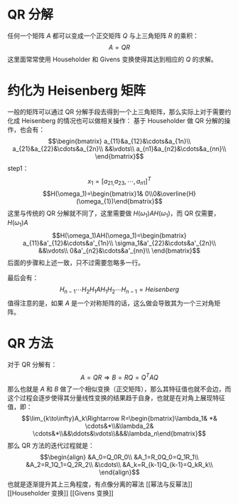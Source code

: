 # QR 分解

任何一个矩阵 $A$  都可以变成一个正交矩阵 $Q$  与上三角矩阵 $R$ 的乘积：
$$A=QR$$
这里面常常使用 Householder 和 Givens 变换使得其达到相应的 $Q$ 的求解。

# 约化为 Heisenberg 矩阵

一般的矩阵可以通过 QR 分解手段去得到一个上三角矩阵，那么实际上对于需要约化成 Heisenberg 的情况也可以做相关操作：
基于 Householder 做 QR 分解的操作，也会有：
$$\begin{bmatrix}
a_{11}&a_{12}&\cdots&a_{1n}\\
a_{21}&a_{22}&\cdots&a_{2n}\\
&&\vdots\\
a_{n1}&a_{n2}&\cdots&a_{nn}\\
\end{bmatrix}$$
step1：
$$x_1=[a_{21,}a_{23},\cdots,a_{n1}]^T$$
$$H(\omega_1)=\begin{bmatrix}1& 0\\0&\overline{H}(\omega_{1})\end{bmatrix}$$
这里与传统的 QR 分解就不同了，这里需要做 $H(\omega_1)AH(\omega_1)$，而 QR 仅需要，$H(\omega_1)A$
$$H(\omega_1)AH(\omega_1)=\begin{bmatrix}
a_{11}&a'_{12}&\cdots&a'_{1n}\\
\sigma_1&a'_{22}&\cdots&a'_{2n}\\
&&\vdots\\
0&a'_{n2}&\cdots&a'_{nn}\\
\end{bmatrix}$$
后面的步骤和上述一致，只不过需要忽略多一行。

最后会有：
$$H_{n-1}\cdots H_2H_1AH_1H_2\cdots H_{n-1}=Heisenberg$$
值得注意的是，如果 $A$ 是一个对称矩阵的话，这么做会导致其为一个三对角矩阵。

# QR 方法

对于 QR 分解有：
$$A=QR\Rightarrow B=RQ=Q^TAQ$$
那么也就是 $A$ 和 $B$ 做了一个相似变换（正交矩阵），那么其特征值也就不会边，而这个过程会逐步使得其分量线性变换的结果趋于自身，也就是在对角上展现特征值，即：
$$\lim_{k\to\infty}A_k\Rightarrow R=\begin{bmatrix}\lambda_1& *& \cdots&*\\&\lambda_2& \cdots&*\\&&\ddots&\vdots\\&&&\lambda_n\end{bmatrix}$$
那么 QR 方法的迭代过程就是：
$$\begin{align}
&A_0=Q_0R_0\\
&A_1=R_0Q_0=Q_1R_1\\
&A_2=R_1Q_1=Q_2R_2\\
&\cdots\\
&A_k=R_{k-1}Q_{k-1}=Q_kR_k\\
\end{align}$$
也就是逐渐提升其上三角程度，有点像分离的幂法
[[幂法与反幂法]]
[[Householder 变换]]
[[Givens 变换]]